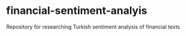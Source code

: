 # financial-sentiment-analyis
Repository for researching Turkish sentiment analysis of financial texts
